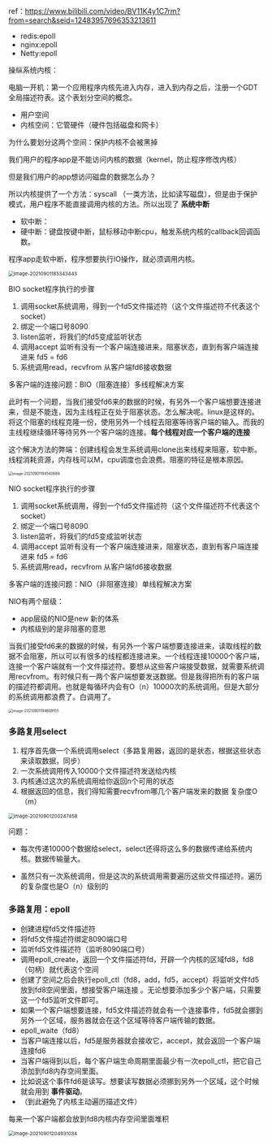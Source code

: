 ref：https://www.bilibili.com/video/BV11K4y1C7rm?from=search&seid=12483957696353213611

- redis:epoll
- nginx:epoll
- Netty:epoll

操纵系统内核：

电脑一开机：第一个应用程序内核先进入内存，进入到内存之后，注册一个GDT全局描述符表。这个表划分空间的概念。 

- 用户空间
- 内核空间：它管硬件（硬件包括磁盘和网卡）

为什么要划分这两个空间：保护内核不会被黑掉

我们用户的程序app是不能访问内核的数据（kernel，防止程序修改内核）

但是我们用户的app想访问磁盘的数据怎么办？

所以内核提供了一个方法：syscall （一类方法，比如读写磁盘），但是由于保护模式，用户程序不能直接调用内核的方法。所以出现了 **系统中断**

- 软中断：
- 硬中断：键盘按键中断，鼠标移动中断cpu，触发系统内核的callback回调函数。

程序app走软中断，程序想要执行IO操作，就必须调用内核。

<img src="%E9%A9%AC%E5%A3%AB%E5%85%B5%E8%AE%B2%E8%A7%A3IO.assets/image-20210901185343443.png" alt="image-20210901185343443" style="zoom: 67%;" />

BIO socket程序执行的步骤

1. 调用socket系统调用，得到一个fd5文件描述符（这个文件描述符不代表这个socket）
2. 绑定一个端口号8090
3. listen监听，将我们的fd5变成监听状态
4. 调用accept 监听有没有一个客户端连接进来，阻塞状态，直到有客户端连接进来 fd5 = fd6
5. 系统调用read，recvfrom 从客户端fd6接收数据

多客户端的连接问题：BIO（阻塞连接）多线程解决方案

此时有一个问题，当我们接受fd6来的数据的时候，有另外一个客户端想要连接进来，但是不能连，因为主线程正在处于阻塞状态。怎么解决呢。linux是这样的。将这个阻塞的线程克隆一份，使用另外一个线程去阻塞等待客户端的输入。而我的主线程继续循环等待另外一个客户端的连接。**每个线程对应一个客户端的连接**

这个解决方法的弊端：创建线程会发生系统调用clone出来线程来阻塞，软中断。线程消耗资源，内存栈可以M，cpu调度也会浪费。阻塞的特征是根本原因。

<img src="%E9%A9%AC%E5%A3%AB%E5%85%B5%E8%AE%B2%E8%A7%A3IO.assets/image-20210901194540689.png" alt="image-20210901194540689" style="zoom: 50%;" />

NIO socket程序执行的步骤

1. 调用socket系统调用，得到一个fd5文件描述符（这个文件描述符不代表这个socket）
2. 绑定一个端口号8090
3. listen监听，将我们的fd5变成监听状态
4. 调用accept 监听有没有一个客户端连接进来，阻塞状态，直到有客户端连接进来 fd5 = fd6
5. 系统调用read，recvfrom 从客户端fd6接收数据

多客户端的连接问题：NIO（非阻塞连接）单线程解决方案

NIO有两个层级：

- app层级的NIO是new 新的体系
- 内核级别的是非阻塞的意思

当我们接受fd6来的数据的时候，有另外一个客户端想要连接进来，读取线程的数据不会阻塞，所以可以有很多的线程都连接进来。一个线程连接10000个客户端，连接一个客户端就有一个文件描述符。要想从这些客户端接受数据，就需要系统调用recvfrom。有时候只有一两个客户端想要发送数据。但是我得把所有的客户端的描述符都调用。也就是每循环内会有O（n）10000次的系统调用。但是大部分的系统调用都浪费了。白调用了。

<img src="%E9%A9%AC%E5%A3%AB%E5%85%B5%E8%AE%B2%E8%A7%A3IO.assets/image-20210901194609155.png" alt="image-20210901194609155" style="zoom:50%;" />

### 多路复用select

1. 程序首先做一个系统调用select（多路复用器，返回的是状态，根据这些状态来读取数据，同步）
2. 一次系统调用传入10000个文件描述符发送给内核
3. 内核通过这次的系统调用给你返回n个可用的状态
4. 根据返回的信息，我们得知需要recvfrom哪几个客户端发来的数据 复杂度O（m）

<img src="%E9%A9%AC%E5%A3%AB%E5%85%B5%E8%AE%B2%E8%A7%A3IO.assets/image-20210901200247458.png" alt="image-20210901200247458" style="zoom: 67%;" />

问题：

- 每次传递10000个数据给select，select还得将这么多的数据传递给系统内核。数据传输量大。

- 虽然只有一次系统调用，但是这次的系统调用需要遍历这些文件描述符。遍历的复杂度也是O（n）级别的

  

### 多路复用：epoll

- 创建进程fd5文件描述符
- 将fd5文件描述符绑定8090端口号
- 监听fd5文件描述符（监听8090端口号）
- 调用epoll_create，返回一个文件描述符fd，开辟一个内核的区域fd8，fd8（句柄）就代表这个空间
- 创建了空间之后会执行epoll_ctl（fd8，add，fd5，accept）将监听文件fd5放到fd8空间里面，想接受客户端连接 。无论想要添加多少个客户端，只需要这一个fd5监听文件即可。
- 如果一个客户端想要连接，fd5文件描述符就会有一个连接事件，fd5就会挪到另外一个区域，服务器就会在这个区域等待客户端传输的数据。
- epoll_waite（fd8）
- 当客户端连接以后，fd5是服务器就会接收它，accept，就会返回一个客户端连接fd6
- 当客户端得到以后，每个客户端生命周期里面最少有一次epoll_ctl，把它自己添加到fd8内存空间里面。
- 比如说这个事件fd6是读写。想要读写数据必须挪到另外一个区域，这个时候就会用到 **事件驱动**。
- （到此避免了内核主动遍历描述文件）

每来一个客户端都会放到fd8内核内存空间里面堆积

<img src="%E9%A9%AC%E5%A3%AB%E5%85%B5%E8%AE%B2%E8%A7%A3IO.assets/image-20210901204931034.png" alt="image-20210901204931034" style="zoom: 67%;" />

